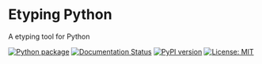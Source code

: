 # Etyping Python
A etyping tool for Python

[![Python package](https://github.com/kagemeka/etyping-python/actions/workflows/python-package.yml/badge.svg)](https://github.com/kagemeka/etyping-python/actions/workflows/python-package.yml)
[![Documentation Status](https://readthedocs.org/projects/etyping/badge/?version=latest)](https://etyping.readthedocs.io/en/latest/?badge=latest)
[![PyPI version](https://badge.fury.io/py/etyping.svg)](https://badge.fury.io/py/etyping)
[![License: MIT](https://img.shields.io/badge/License-MIT-yellow.svg)](https://opensource.org/licenses/MIT)
